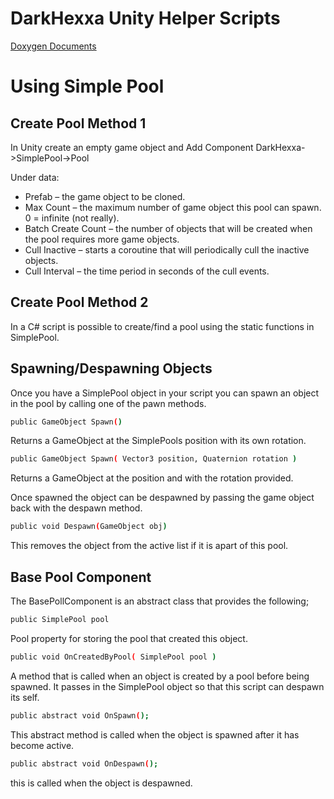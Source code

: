 DarkHexxa Unity Helper Scripts
============

[Doxygen Documents](http://darkhexxa.github.io/darkhexxa_UnityHelpers/doc/html/index.html)

Using Simple Pool
=========
Create Pool Method 1
--------
In Unity create an empty game object and Add Component DarkHexxa->SimplePool->Pool

Under data:
  - Prefab – the game object to be cloned.
  - Max Count – the maximum number of game object this pool can spawn. 0 = infinite (not really).
  - Batch Create Count – the number of objects that will be created when the pool requires more game objects.
  - Cull Inactive – starts a coroutine that will periodically cull the inactive objects.
  - Cull Interval – the time period in seconds of the cull events.

Create Pool Method 2
-----------
In a C# script is possible to create/find a pool using the static functions in SimplePool.

Spawning/Despawning Objects
--------------
Once you have a SimplePool object in your script you can spawn an object in the pool by calling one of the pawn methods.
```sh
public GameObject Spawn()
```
Returns a GameObject at the SimplePools position with its own rotation.
```sh
public GameObject Spawn( Vector3 position, Quaternion rotation )
```
Returns a GameObject at the position and with the rotation provided.

Once spawned the object can be despawned by passing the game object back with the despawn method.
```sh
public void Despawn(GameObject obj)
```
This removes the object from the active list if it is apart of this pool.

Base Pool Component
-------------------
The BasePollComponent is an abstract class that provides the following;
```sh
public SimplePool pool
```
Pool property for storing the pool that created this object.
```sh
public void OnCreatedByPool( SimplePool pool )
```
A method that is called when an object is created by a pool before being spawned. It passes in the SimplePool object so that this script can despawn its self.
```sh
public abstract void OnSpawn();
```
This abstract method is called when the object is spawned after it has become active.
```sh
public abstract void OnDespawn();
```
this is called when the object is despawned.
